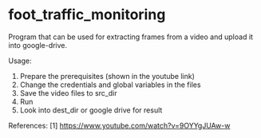 # foot_traffic_monitoring
Program that can be used for extracting frames from a video and upload it into google-drive. 

Usage:
1. Prepare the prerequisites (shown in the youtube link)
2. Change the credentials and global variables in the files
2. Save the video files to src_dir
3. Run
4. Look into dest_dir or google drive for result

References:
[1] https://www.youtube.com/watch?v=9OYYgJUAw-w
